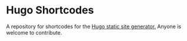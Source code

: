 # Hugo Shortcodes
A repository for shortcodes for the [Hugo static site generator.](https://gohugo.io)
Anyone is welcome to contribute.
